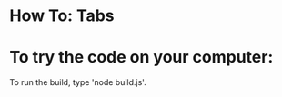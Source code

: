 How To: Tabs
============

To try the code on your computer:
=================================

To run the build, type 'node build.js'.